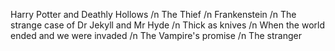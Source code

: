 Harry Potter and Deathly Hollows /n
The Thief /n
Frankenstein /n
The strange case of Dr Jekyll and Mr Hyde /n
Thick as knives /n
When the world ended and we were invaded /n
The Vampire's promise /n
The stranger